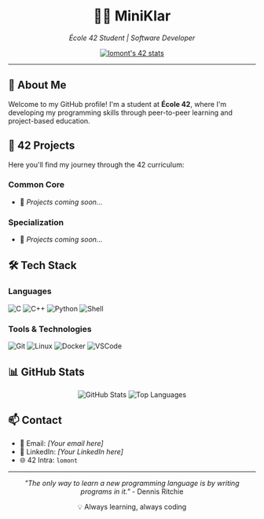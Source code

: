 <div align="center">
  <h1>👨‍💻 MiniKlar</h1>
  <p><em>École 42 Student | Software Developer</em></p>
  
  [![lomont's 42 stats](https://badge.mediaplus.ma/starryblue/lomont?1337Badge=off&UM6P=off)](https://github.com/oakoudad/badge42)
</div>

---

## 📖 About Me

Welcome to my GitHub profile! I'm a student at **École 42**, where I'm developing my programming skills through peer-to-peer learning and project-based education.

## 🚀 42 Projects

Here you'll find my journey through the 42 curriculum:

### Common Core
- 🔄 *Projects coming soon...*

### Specialization
- 🔄 *Projects coming soon...*

## 🛠️ Tech Stack

### Languages
![C](https://img.shields.io/badge/C-00599C?style=for-the-badge&logo=c&logoColor=white)
![C++](https://img.shields.io/badge/C++-00599C?style=for-the-badge&logo=cplusplus&logoColor=white)
![Python](https://img.shields.io/badge/Python-3776AB?style=for-the-badge&logo=python&logoColor=white)
![Shell](https://img.shields.io/badge/Shell-4EAA25?style=for-the-badge&logo=gnu-bash&logoColor=white)

### Tools & Technologies
![Git](https://img.shields.io/badge/Git-F05032?style=for-the-badge&logo=git&logoColor=white)
![Linux](https://img.shields.io/badge/Linux-FCC624?style=for-the-badge&logo=linux&logoColor=black)
![Docker](https://img.shields.io/badge/Docker-2496ED?style=for-the-badge&logo=docker&logoColor=white)
![VSCode](https://img.shields.io/badge/VSCode-007ACC?style=for-the-badge&logo=visual-studio-code&logoColor=white)

## 📊 GitHub Stats

<div align="center">
  <img src="https://github-readme-stats.vercel.app/api?username=MiniKlar&show_icons=true&theme=tokyonight&hide_border=true&count_private=true" alt="GitHub Stats" />
  <img src="https://github-readme-stats.vercel.app/api/top-langs/?username=MiniKlar&layout=compact&theme=tokyonight&hide_border=true" alt="Top Languages" />
</div>

## 📫 Contact

- 📧 Email: *[Your email here]*
- 💼 LinkedIn: *[Your LinkedIn here]*
- 🌐 42 Intra: `lomont`

---

<div align="center">
  <p><em>"The only way to learn a new programming language is by writing programs in it."</em> - Dennis Ritchie</p>
  <p>💡 Always learning, always coding</p>
</div>
